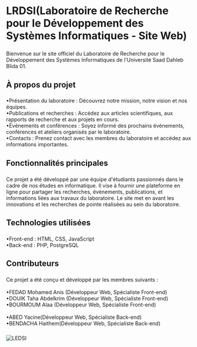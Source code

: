 <h1 align="left">LRDSI(Laboratoire de Recherche pour le Développement des Systèmes Informatiques - Site Web)</h1>

###

<p align="left">Bienvenue sur le site officiel du Laboratoire de Recherche pour le Développement des Systèmes Informatiques de l'Université Saad Dahleb Blida 01.</p>

###

<h2 align="left">À propos du projet</h2>

###

<p align="left">•Présentation du laboratoire : Découvrez notre mission, notre vision et nos équipes.<br>•Publications et recherches : Accédez aux articles scientifiques, aux rapports de recherche et aux projets en cours.<br>•Événements et conférences : Soyez informé des prochains événements, conférences et ateliers organisés par le laboratoire.<br>•Contacts : Prenez contact avec les membres du laboratoire et accédez aux informations importantes.</p>

###

<h2 align="left">Fonctionnalités principales</h2>

###

<p align="left">Ce projet a été développé par une équipe d'étudiants passionnés dans le cadre de nos études en informatique. Il vise à fournir une plateforme en ligne pour partager les recherches, événements, publications, et informations liées aux travaux du laboratoire. Le site met en avant les innovations et les recherches de pointe réalisées au sein du laboratoire.</p>

###

<h2 align="left">Technologies utilisées</h2>

###

<p align="left">•Front-end : HTML, CSS, JavaScript<br>•Back-end : PHP, PostgreSQL</p>

###

<h2 align="left">Contributeurs</h2>

###

<p align="left">Ce projet a été conçu et développé par les membres suivants :<br><br>•FEDAD Mohamed Anis (Développeur Web, Spécialiste Front-end)<br>•DOUIK Taha Abdelkrim (Développeur Web, Spécialiste Front-end)<br>•BOURMOUM Alaa (Développeur Web, Spécialiste Front-end)<br><br>•ABED Yacine(Développeur Web, Spécialiste Back-end)<br>•BENDACHA Haithem(Développeur Web, Spécialiste Back-end)</p>

###
![LEDSI](https://github.com/user-attachments/assets/8b944c61-b4fb-44dd-a6ad-9dc5248d851b)
